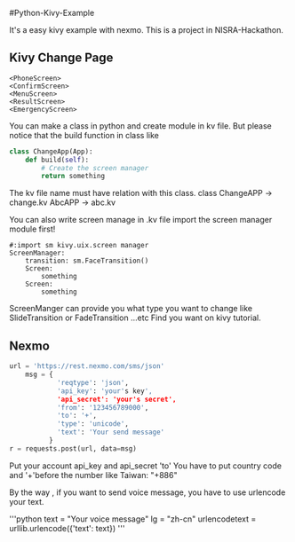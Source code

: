 #Python-Kivy-Example

It's a  easy kivy example with nexmo.
This is a project in NISRA-Hackathon.

## Kivy Change Page

```
<PhoneScreen>
<ConfirmScreen>
<MenuScreen>
<ResultScreen>
<EmergencyScreen>
```

You can make a class in python and create module in kv file.
But please notice that the build function in class like

```python
class ChangeApp(App):
    def build(self):
        # Create the screen manager
        return something
```

The kv file name must have relation with this class.
class ChangeAPP → change.kv
      AbcAPP    → abc.kv
   
You can also write screen manage in .kv file
import the screen manager module first!

```
#:import sm kivy.uix.screen manager
ScreenManager:
    transition: sm.FaceTransition()
    Screen:
        something
    Screen:
        something
```

ScreenManger can provide you what type you want to change
like SlideTransition or FadeTransition ...etc 
Find you want on kivy tutorial.

## Nexmo

```python
url = 'https://rest.nexmo.com/sms/json'
    msg = {
            'reqtype': 'json',
            'api_key': 'your's key',
            'api_secret': 'your's secret',
            'from': '123456789000',
            'to': '+',
            'type': 'unicode',
            'text': 'Your send message'
          }
r = requests.post(url, data=msg)
```
Put your account api_key and api_secret 
'to' You have to put country code and '+'before the number 
like Taiwan: "+886"

By the way , if you want to send voice message, you have to use urlencode your text.

'''python
text = "Your voice message"
lg = "zh-cn"
urlencodetext = urllib.urlencode({'text': text})
'''
